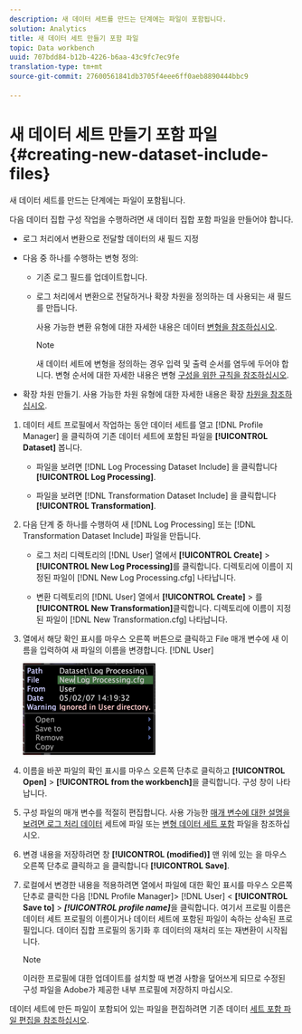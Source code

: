 ```yaml
---
description: 새 데이터 세트를 만드는 단계에는 파일이 포함됩니다.
solution: Analytics
title: 새 데이터 세트 만들기 포함 파일
topic: Data workbench
uuid: 707bdd84-b12b-4226-b6aa-43c9fc7ec9fe
translation-type: tm+mt
source-git-commit: 27600561841db3705f4eee6ff0aeb8890444bbc9

---
```



# 새 데이터 세트 만들기 포함 파일{#creating-new-dataset-include-files}

새 데이터 세트를 만드는 단계에는 파일이 포함됩니다.

다음 데이터 집합 구성 작업을 수행하려면 새 데이터 집합 포함 파일을 만들어야 합니다.

* 로그 처리에서 변환으로 전달할 데이터의 새 필드 지정
* 다음 중 하나를 수행하는 변형 정의:

   * 기존 로그 필드를 업데이트합니다.
   * 로그 처리에서 변환으로 전달하거나 확장 차원을 정의하는 데 사용되는 새 필드를 만듭니다.

      사용 가능한 변환 유형에 대한 자세한 내용은 데이터 [변형을 참조하십시오](../../../../home/c-dataset-const-proc/c-data-trans/c-abt-transf.md).

      >[!NOTE]
      >
      >새 데이터 세트에 변형을 정의하는 경우 입력 및 출력 순서를 염두에 두어야 합니다. 변형 순서에 대한 자세한 내용은 변형 [구성을 위한 규칙을 참조하십시오](../../../../home/c-dataset-const-proc/c-data-trans/c-con-transf.md#concept-01998eebb7e347c58255fb442f2613b6).

* 확장 차원 만들기. 사용 가능한 차원 유형에 대한 자세한 내용은 확장 [차원을 참조하십시오](../../../../home/c-dataset-const-proc/c-ex-dim/c-abt-ex-dim.md).

1. 데이터 세트 프로필에서 작업하는 동안 데이터 세트를 열고 [!DNL Profile Manager] 을 클릭하여 기존 데이터 세트에 포함된 파일을 **[!UICONTROL Dataset]** 봅니다.

   * 파일을 보려면 [!DNL Log Processing Dataset Include] 을 클릭합니다 **[!UICONTROL Log Processing]**.

   * 파일을 보려면 [!DNL Transformation Dataset Include] 을 클릭합니다 **[!UICONTROL Transformation]**.

1. 다음 단계 중 하나를 수행하여 새 [!DNL Log Processing] 또는 [!DNL Transformation Dataset Include] 파일을 만듭니다.

   * 로그 처리 디렉토리의 [!DNL User] 열에서 **[!UICONTROL Create]** > **[!UICONTROL New Log Processing]**&#x200B;를 클릭합니다. 디렉토리에 이름이 지정된 파일이 [!DNL New Log Processing.cfg] 나타납니다.

   * 변환 디렉토리의 [!DNL User] 열에서 **[!UICONTROL Create]** > 를 **[!UICONTROL New Transformation]**&#x200B;클릭합니다. 디렉토리에 이름이 지정된 파일이 [!DNL New Transformation.cfg] 나타납니다.

1. 열에서 해당 확인 표시를 마우스 오른쪽 버튼으로 클릭하고 File 매개 변수에 새 이름을 입력하여 새 파일의 이름을 변경합니다. [!DNL User]

   ![단계 정보](assets/vis_ProfileManager_RenameFile.png)

1. 이름을 바꾼 파일의 확인 표시를 마우스 오른쪽 단추로 클릭하고 **[!UICONTROL Open]** > **[!UICONTROL from the workbench]**&#x200B;을 클릭합니다. 구성 창이 나타납니다.
1. 구성 파일의 매개 변수를 적절히 편집합니다. 사용 가능한 [매개 변수에 대한 설명을 보려면 로그 처리 데이터](../../../../home/c-dataset-const-proc/c-dataset-inc-files/c-types-dataset-inc-files/c-log-proc-dataset-inc-files/c-log-proc-dataset-inc-files.md#concept-999475a22519432e98844622ca95b6ab) 세트에 파일 또는 [변형 데이터 세트 포함](../../../../home/c-dataset-const-proc/c-dataset-inc-files/c-types-dataset-inc-files/c-trans-dataset-inc-files.md#concept-c64aa78ed9ce40b8a0f4932c82ff5ace) 파일을 참조하십시오.
1. 변경 내용을 저장하려면 창 **[!UICONTROL (modified)]** 맨 위에 있는 을 마우스 오른쪽 단추로 클릭하고 을 클릭합니다 **[!UICONTROL Save]**.
1. 로컬에서 변경한 내용을 적용하려면 열에서 파일에 대한 확인 표시를 마우스 오른쪽 단추로 클릭한 다음 [!DNL Profile Manager]> [!DNL User] &lt; **[!UICONTROL Save to]** > ***[!UICONTROL profile name]***&#x200B;을 클릭합니다. 여기서 프로필 이름은 데이터 세트 프로필의 이름이거나 데이터 세트에 포함된 파일이 속하는 상속된 프로필입니다. 데이터 집합 프로필의 동기화 후 데이터의 재처리 또는 재변환이 시작됩니다.

   >[!NOTE]
   >
   >이러한 프로필에 대한 업데이트를 설치할 때 변경 사항을 덮어쓰게 되므로 수정된 구성 파일을 Adobe가 제공한 내부 프로필에 저장하지 마십시오.

데이터 세트에 만든 파일이 포함되어 있는 파일을 편집하려면 기존 데이터 [세트 포함 파일 편집을 참조하십시오](../../../../home/c-dataset-const-proc/c-dataset-inc-files/c-work-dataset-inc-files/t-edit-ex-dataset-inc-files.md#task-456c04e38ebc425fb35677a6bb6aa077).
